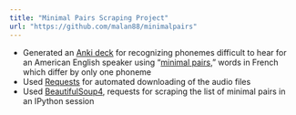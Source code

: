 ```yaml
---
title: "Minimal Pairs Scraping Project"
url: "https://github.com/malan88/minimalpairs"
---
```

- Generated an [Anki deck][0] for recognizing phonemes difficult to hear for an
  American English speaker using “[minimal pairs][1],” words in French which
  differ by only one phoneme
- Used [Requests][2] for automated downloading of the audio files
- Used [BeautifulSoup4][3], requests for scraping the list of minimal pairs in
  an IPython session

[0]: https://ankiweb.net/shared/info/1347940877
[1]: https://en.wikipedia.org/wiki/Minimal_pair
[2]: https://requests.readthedocs.io/en/master/
[3]: https://www.crummy.com/software/BeautifulSoup/
